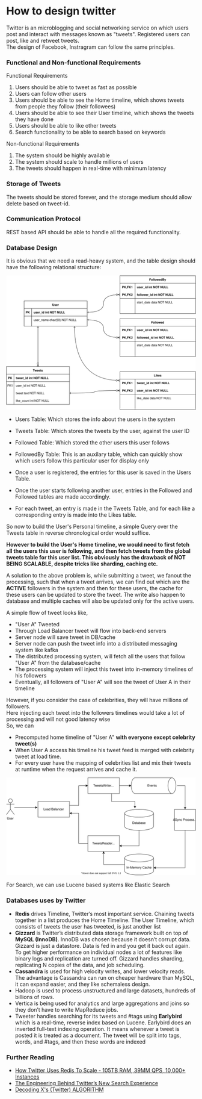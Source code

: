 # How to design twitter

Twitter is an microblogging and social networking service on which users post and interact with messages known as "tweets".
Registered users can post, like and retweet tweets.<br>
The design of Facebook, Instragram can follow the same principles.

### Functional and Non-functional Requirements

Functional Requirements
1. Users should be able to tweet as fast as possible
2. Users can follow other users
3. Users should be able to see the Home timeline, which shows tweets from people they follow (their followees)
4. Users should be able to see their User timeline, which shows the tweets they have done
5. Users should be able to like other tweets
6. Search functionality to be able to search based on keywords

Non-functional Requirements
1. The system should be highly available
2. The system should scale to handle millions of users
3. The tweets should happen in real-time with minimum latency

### Storage of Tweets

The tweets should be stored forever, and the storage medium should allow delete based on tweet-id.

### Communication Protocol

REST based API should be able to handle all the required functionality.

### Database Design

It is obvious that we need a read-heavy system, and the table design should have the following relational structure:

![img](imgs/twitter_DB.svg)

* Users Table: Which stores the info about the users in the system
* Tweets Table: Which stores the tweets by the user, against the user ID
* Followed Table: Which stored the other users this user follows
* FollowedBy Table: This is an auxilary table, which can quickly show which users follow this particular user for display only

* Once a user is registered, the entries for this user is saved in the Users Table.
* Once the user starts following another user, entries in the Followed and Followed tables are made accordingly.
* For each tweet, an entry is made in the Tweets Table, and for each like a corresponding entry is made into the Likes table.


So now to build the User's Personal timeline, a simple Query over the Tweets table in reverse chronological order would suffice.  

**However to build the User's Home timeline, we would need to first fetch all the users this user is following, and then fetch tweets from the global tweets table for this user list. This obviously has the drawback of NOT BEING SCALABLE, despite tricks like sharding, caching etc.**

A solution to the above problem is, while submitting a tweet, we fanout the processing, such that when a tweet arrives, we can find out which are the **ACTIVE** followers in the system and then for these users, the cache for these users can be updated to store the tweet. The write also happen to database and multiple caches will also be updated only for the active users.

A simple flow of tweet looks like,
* "User A" Tweeted
* Through Load Balancer tweet will flow into back-end servers
* Server node will save tweet in DB/cache
* Server node can push the tweet info into a distributed messaging system like kafka
* The distributed processing system, will fetch all the users that follow "User A" from the database/cache
* The processing system will inject this tweet into in-memory timelines of his followers
* Eventually, all followers of "User A" will see the tweet of User A in their timeline

However, if you consider the case of celebrities, they will have millions of followers.<br>
Here injecting each tweet into the followers timelines would take a lot of processing and will not good latency wise<br>
So, we can
* Precomputed home timeline of "User A" **with everyone except celebrity tweet(s)**
* When User A access his timeline his tweet feed is merged with celebrity tweet at load time.
* For every user have the mapping of celebrities list and mix their tweets at runtime when the request arrives and cache it.

![img](imgs/twitter.svg)


For Search, we can use Lucene based systems like Elastic Search


### Databases uses by Twitter
* **Redis** drives Timeline, Twitter’s most important service. Chaining tweets together in a list produces the Home Timeline. The User Timeline, which consists of tweets the user has tweeted, is just another list
* **Gizzard** is Twitter’s distributed data storage framework built on top of **MySQL (InnoDB)**. InnoDB was chosen because it doesn’t corrupt data. Gizzard is just a datastore. Data is fed in and you get it back out again. To get higher performance on individual nodes a lot of features like binary logs and replication are turned off. Gizzard handles sharding, replicating N copies of the data, and job scheduling.
* **Cassandra** is used for high velocity writes, and lower velocity reads. The advantage is Cassandra can run on cheaper hardware than MySQL, it can expand easier, and they like schemaless design.
* Hadoop is used to process unstructured and large datasets, hundreds of billions of rows.
* Vertica is being used for analytics and large aggregations and joins so they don’t have to write MapReduce jobs.
* Tweeter handles searching for its tweets and #tags using **Earlybird** which is a real-time, reverse index based on Lucene. Earlybird does an inverted full-text indexing operation. It means whenever a tweet is posted it is treated as a document. The tweet will be split into tags, words, and #tags, and then these words are indexed
  
### Further Reading

* [How Twitter Uses Redis To Scale - 105TB RAM, 39MM QPS, 10,000+ Instances](http://highscalability.com/blog/2014/9/8/how-twitter-uses-redis-to-scale-105tb-ram-39mm-qps-10000-ins.html)
* [The Engineering Behind Twitter’s New Search Experience](https://blog.twitter.com/engineering/en_us/a/2011/the-engineering-behind-twitter-s-new-search-experience.html)  
* [Decoding  X's (Twitter) ALGORITHM](https://twitter.com/javilopen/status/1717284652661297319)
